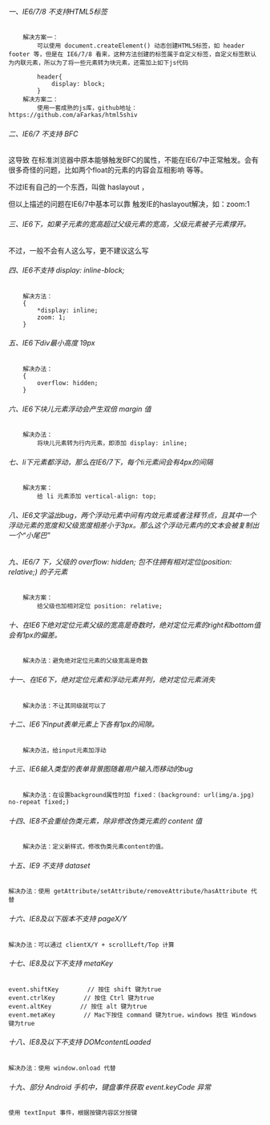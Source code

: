 ###### 一、IE6/7/8 不支持HTML5标签
```
	解决方案一：
		可以使用 document.createElement() 动态创建HTML5标签，如 header footer 等，但是在 IE6/7/8 看来，这种方法创建的标签属于自定义标签，自定义标签默认为内联元素，所以为了将一些元素转为块元素，还需加上如下js代码

		header{
			display: block;
		}
	解决方案二：
		使用一套成熟的js库，github地址：https://github.com/aFarkas/html5shiv
```

###### 二、IE6/7 不支持 BFC

这导致 在标准浏览器中原本能够触发BFC的属性，不能在IE6/7中正常触发。会有很多奇怪的问题，比如两个float的元素的内容会互相影响 等等。

不过IE有自己的一个东西，叫做 haslayout ，

但以上描述的问题在IE6/7中基本可以靠 触发IE的haslayout解决，如：zoom:1

###### 三、IE6下，如果子元素的宽高超过父级元素的宽高，父级元素被子元素撑开。

不过，一般不会有人这么写，更不建议这么写

###### 四、IE6不支持 display: inline-block; 

```
	解决方法：
    {
        *display: inline;
        zoom: 1;
    }
```

###### 五、IE6下div最小高度 19px
```
	解决办法：
    {
        overflow: hidden;
    }
```

###### 六、IE6下块儿元素浮动会产生双倍 margin 值
```
	解决办法：
		将块儿元素转为行内元素，即添加 display: inline;
```

###### 七、li下元素都浮动，那么在IE6/7下，每个li元素间会有4px的间隔
```
	解决方案：
		给 li 元素添加 vertical-align: top;
```

###### 八、IE6文字溢出bug，两个浮动元素中间有内敛元素或者注释节点，且其中一个浮动元素的宽度和父级宽度相差小于3px。那么这个浮动元素内的文本会被复制出一个“小尾巴”

###### 九、IE6/7 下，父级的 overflow: hidden; 包不住拥有相对定位(position: relative;) 的子元素
```
	解决方案：
		给父级也加相对定位 position: relative;
```

###### 十、在IE6下绝对定位元素父级的宽高是奇数时，绝对定位元素的right和bottom值会有1px的偏差。
```
	解决办法：避免绝对定位元素的父级宽高是奇数
```

###### 十一、在IE6下，绝对定位元素和浮动元素并列，绝对定位元素消失
```
	解决办法：不让其同级就可以了
```

###### 十二、IE6下input表单元素上下各有1px的间隙。
```
	解决办法，给input元素加浮动
```

###### 十三、IE6输入类型的表单背景图随着用户输入而移动的bug
```
	解决办法：在设置background属性时加 fixed：(background: url(img/a.jpg) no-repeat fixed;)
```

###### 十四、IE8不会重绘伪类元素，除非修改伪类元素的 content 值
```
	解决办法：定义新样式，修改伪类元素content的值。
```

###### 十五、IE9 不支持 dataset

```
解决办法：使用 getAttribute/setAttribute/removeAttribute/hasAttribute 代替
```

###### 十六、IE8及以下版本不支持 pageX/Y

```
解决办法：可以通过 clientX/Y + scrollLeft/Top 计算
```

###### 十七、IE8及以下不支持 metaKey

```
event.shiftKey        // 按住 shift 键为true
event.ctrlKey        // 按住 Ctrl 键为true
event.altKey        // 按住 alt 键为true
event.metaKey        // Mac下按住 command 键为true，windows 按住 Windows 键为true
```

###### 十八、IE8及以下不支持 DOMcontentLoaded

```
解决办法：使用 window.onload 代替
```

###### 十九、部分 Android 手机中，键盘事件获取 event.keyCode 异常

```
使用 textInput 事件，根据按键内容区分按键
```